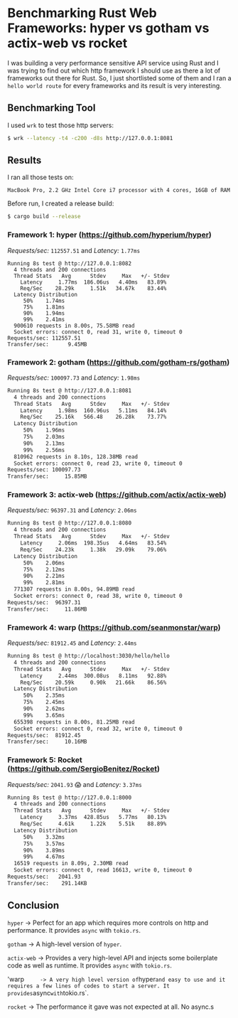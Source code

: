 # Benchmarking Rust Web Frameworks: hyper vs gotham vs actix-web vs rocket

I was building a very performance sensitive API service using Rust and I was trying to find out which http framework I should use
as there a lot of frameworks out there for Rust. So, I just shortlisted some of them and I ran a `hello world route` for every frameworks
and its result is very interesting.

## Benchmarking Tool

I used `wrk` to test those http servers:

```sh
$ wrk --latency -t4 -c200 -d8s http://127.0.0.1:8081
```

## Results

I ran all those tests on:

`MacBook Pro, 2.2 GHz Intel Core i7 processor with 4 cores, 16GB of RAM`

Before run, I created a release build:

```sh
$ cargo build --release
```

### Framework 1: hyper (https://github.com/hyperium/hyper)

*Requests/sec:* `112557.51` and *Latency:* `1.77ms`

```
Running 8s test @ http://127.0.0.1:8082
  4 threads and 200 connections
  Thread Stats   Avg      Stdev     Max   +/- Stdev
    Latency     1.77ms  186.06us   4.40ms   83.89%
    Req/Sec    28.29k     1.51k   34.67k    83.44%
  Latency Distribution
     50%    1.74ms
     75%    1.81ms
     90%    1.94ms
     99%    2.41ms
  900610 requests in 8.00s, 75.58MB read
  Socket errors: connect 0, read 31, write 0, timeout 0
Requests/sec: 112557.51
Transfer/sec:      9.45MB
```

### Framework 2: gotham (https://github.com/gotham-rs/gotham)

*Requests/sec:* `100097.73` and *Latency:* `1.98ms`

```txt
Running 8s test @ http://127.0.0.1:8081
  4 threads and 200 connections
  Thread Stats   Avg      Stdev     Max   +/- Stdev
    Latency     1.98ms  160.96us   5.11ms   84.14%
    Req/Sec    25.16k   566.48    26.28k    73.77%
  Latency Distribution
     50%    1.96ms
     75%    2.03ms
     90%    2.13ms
     99%    2.56ms
  810962 requests in 8.10s, 128.38MB read
  Socket errors: connect 0, read 23, write 0, timeout 0
Requests/sec: 100097.73
Transfer/sec:     15.85MB
```

### Framework 3: actix-web (https://github.com/actix/actix-web)

*Requests/sec:* `96397.31` and *Latency:* `2.06ms`

```txt
Running 8s test @ http://127.0.0.1:8080
  4 threads and 200 connections
  Thread Stats   Avg      Stdev     Max   +/- Stdev
    Latency     2.06ms  198.35us   4.64ms   83.54%
    Req/Sec    24.23k     1.38k   29.09k    79.06%
  Latency Distribution
     50%    2.06ms
     75%    2.12ms
     90%    2.21ms
     99%    2.81ms
  771307 requests in 8.00s, 94.89MB read
  Socket errors: connect 0, read 38, write 0, timeout 0
Requests/sec:  96397.31
Transfer/sec:     11.86MB
```

### Framework 4: warp (https://github.com/seanmonstar/warp)

*Requests/sec:* `81912.45` and *Latency:* `2.44ms`

```txt
Running 8s test @ http://localhost:3030/hello/hello
  4 threads and 200 connections
  Thread Stats   Avg      Stdev     Max   +/- Stdev
    Latency     2.44ms  300.08us   8.11ms   92.88%
    Req/Sec    20.59k     0.90k   21.66k    86.56%
  Latency Distribution
     50%    2.35ms
     75%    2.45ms
     90%    2.62ms
     99%    3.65ms
  655398 requests in 8.00s, 81.25MB read
  Socket errors: connect 0, read 32, write 0, timeout 0
Requests/sec:  81912.45
Transfer/sec:     10.16MB
```



### Framework 5: Rocket (https://github.com/SergioBenitez/Rocket)

*Requests/sec:* `2041.93` 😱 and *Latency:* `3.37ms`

```txt
Running 8s test @ http://127.0.0.1:8000
  4 threads and 200 connections
  Thread Stats   Avg      Stdev     Max   +/- Stdev
    Latency     3.37ms  428.85us   5.77ms   80.13%
    Req/Sec     4.61k     1.22k    5.51k    88.89%
  Latency Distribution
     50%    3.32ms
     75%    3.57ms
     90%    3.89ms
     99%    4.67ms
  16519 requests in 8.09s, 2.30MB read
  Socket errors: connect 0, read 16613, write 0, timeout 0
Requests/sec:   2041.93
Transfer/sec:    291.14KB
```

## Conclusion

`hyper`     -> Perfect for an app which requires more controls on http and performance. It provides `async` with `tokio.rs`.

`gotham`    -> A high-level version of `hyper`.

`actix-web` -> Provides a very high-level API and injects some boilerplate code as well as runtime. It provides `async` with `tokio.rs`.

'warp`      -> A very high level version of `hyper` and easy to use and it requires a few lines of codes to start a server. It provides `async` with `tokio.rs`.

`rocket`    -> The performance it gave was not expected at all. No async.s
